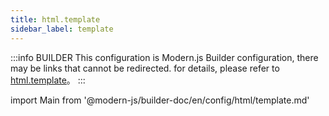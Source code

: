 ```yaml
---
title: html.template
sidebar_label: template
---
```


:::info BUILDER
This configuration is Modern.js Builder configuration, there may be links that cannot be redirected. for details, please refer to [html.template](https://modernjs.dev/builder/zh/api/config-html.html#html-template)。
:::

import Main from '@modern-js/builder-doc/en/config/html/template.md'

<Main />
